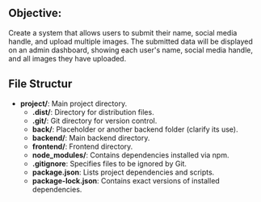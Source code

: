 ## Objective: ##
Create a system that allows users to submit their name, social media handle, and upload multiple images. The submitted data will be displayed on an admin dashboard, showing each user's name, social media handle, and all images they have uploaded.

## File Structur ##


- **project/**: Main project directory.
  - **.dist/**: Directory for distribution files.
  - **.git/**: Git directory for version control.
  - **back/**: Placeholder or another backend folder (clarify its use).
  - **backend/**: Main backend directory.
  - **frontend/**: Frontend directory.
  - **node_modules/**: Contains dependencies installed via npm.
  - **.gitignore**: Specifies files to be ignored by Git.
  - **package.json**: Lists project dependencies and scripts.
  - **package-lock.json**: Contains exact versions of installed dependencies.

